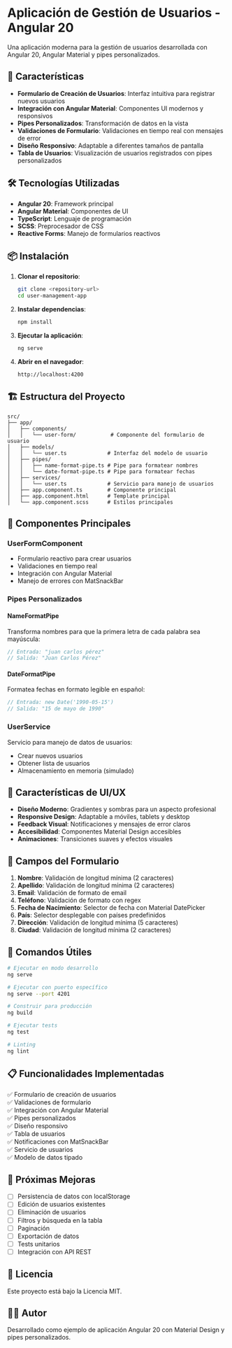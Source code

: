 # Aplicación de Gestión de Usuarios - Angular 20

Una aplicación moderna para la gestión de usuarios desarrollada con Angular 20, Angular Material y pipes personalizados.

## 🚀 Características

- **Formulario de Creación de Usuarios**: Interfaz intuitiva para registrar nuevos usuarios
- **Integración con Angular Material**: Componentes UI modernos y responsivos
- **Pipes Personalizados**: Transformación de datos en la vista
- **Validaciones de Formulario**: Validaciones en tiempo real con mensajes de error
- **Diseño Responsivo**: Adaptable a diferentes tamaños de pantalla
- **Tabla de Usuarios**: Visualización de usuarios registrados con pipes personalizados

## 🛠️ Tecnologías Utilizadas

- **Angular 20**: Framework principal
- **Angular Material**: Componentes de UI
- **TypeScript**: Lenguaje de programación
- **SCSS**: Preprocesador de CSS
- **Reactive Forms**: Manejo de formularios reactivos

## 📦 Instalación

1. **Clonar el repositorio**:
   ```bash
   git clone <repository-url>
   cd user-management-app
   ```

2. **Instalar dependencias**:
   ```bash
   npm install
   ```

3. **Ejecutar la aplicación**:
   ```bash
   ng serve
   ```

4. **Abrir en el navegador**:
   ```
   http://localhost:4200
   ```

## 🏗️ Estructura del Proyecto

```
src/
├── app/
│   ├── components/
│   │   └── user-form/           # Componente del formulario de usuario
│   ├── models/
│   │   └── user.ts             # Interfaz del modelo de usuario
│   ├── pipes/
│   │   ├── name-format-pipe.ts # Pipe para formatear nombres
│   │   └── date-format-pipe.ts # Pipe para formatear fechas
│   ├── services/
│   │   └── user.ts             # Servicio para manejo de usuarios
│   ├── app.component.ts        # Componente principal
│   ├── app.component.html      # Template principal
│   └── app.component.scss      # Estilos principales
```

## 🔧 Componentes Principales

### UserFormComponent
- Formulario reactivo para crear usuarios
- Validaciones en tiempo real
- Integración con Angular Material
- Manejo de errores con MatSnackBar

### Pipes Personalizados

#### NameFormatPipe
Transforma nombres para que la primera letra de cada palabra sea mayúscula:
```typescript
// Entrada: "juan carlos pérez"
// Salida: "Juan Carlos Pérez"
```

#### DateFormatPipe
Formatea fechas en formato legible en español:
```typescript
// Entrada: new Date('1990-05-15')
// Salida: "15 de mayo de 1990"
```

### UserService
Servicio para manejo de datos de usuarios:
- Crear nuevos usuarios
- Obtener lista de usuarios
- Almacenamiento en memoria (simulado)

## 🎨 Características de UI/UX

- **Diseño Moderno**: Gradientes y sombras para un aspecto profesional
- **Responsive Design**: Adaptable a móviles, tablets y desktop
- **Feedback Visual**: Notificaciones y mensajes de error claros
- **Accesibilidad**: Componentes Material Design accesibles
- **Animaciones**: Transiciones suaves y efectos visuales

## 📱 Campos del Formulario

1. **Nombre**: Validación de longitud mínima (2 caracteres)
2. **Apellido**: Validación de longitud mínima (2 caracteres)
3. **Email**: Validación de formato de email
4. **Teléfono**: Validación de formato con regex
5. **Fecha de Nacimiento**: Selector de fecha con Material DatePicker
6. **País**: Selector desplegable con países predefinidos
7. **Dirección**: Validación de longitud mínima (5 caracteres)
8. **Ciudad**: Validación de longitud mínima (2 caracteres)

## 🚀 Comandos Útiles

```bash
# Ejecutar en modo desarrollo
ng serve

# Ejecutar con puerto específico
ng serve --port 4201

# Construir para producción
ng build

# Ejecutar tests
ng test

# Linting
ng lint
```

## 📋 Funcionalidades Implementadas

✅ Formulario de creación de usuarios  
✅ Validaciones de formulario  
✅ Integración con Angular Material  
✅ Pipes personalizados  
✅ Diseño responsivo  
✅ Tabla de usuarios  
✅ Notificaciones con MatSnackBar  
✅ Servicio de usuarios  
✅ Modelo de datos tipado  

## 🔮 Próximas Mejoras

- [ ] Persistencia de datos con localStorage
- [ ] Edición de usuarios existentes
- [ ] Eliminación de usuarios
- [ ] Filtros y búsqueda en la tabla
- [ ] Paginación
- [ ] Exportación de datos
- [ ] Tests unitarios
- [ ] Integración con API REST

## 📄 Licencia

Este proyecto está bajo la Licencia MIT.

## 👨‍💻 Autor

Desarrollado como ejemplo de aplicación Angular 20 con Material Design y pipes personalizados.
